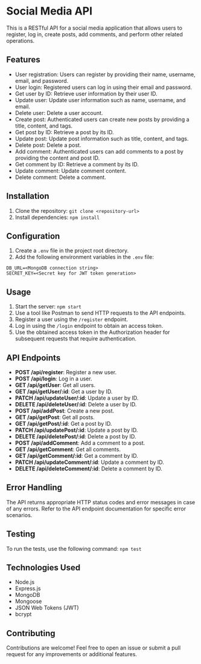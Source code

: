 # Social Media API

This is a RESTful API for a social media application that allows users to register, log in, create posts, add comments, and perform other related operations.

## Features

- User registration: Users can register by providing their name, username, email, and password.
- User login: Registered users can log in using their email and password.
- Get user by ID: Retrieve user information by their user ID.
- Update user: Update user information such as name, username, and email.
- Delete user: Delete a user account.
- Create post: Authenticated users can create new posts by providing a title, content, and tags.
- Get post by ID: Retrieve a post by its ID.
- Update post: Update post information such as title, content, and tags.
- Delete post: Delete a post.
- Add comment: Authenticated users can add comments to a post by providing the content and post ID.
- Get comment by ID: Retrieve a comment by its ID.
- Update comment: Update comment content.
- Delete comment: Delete a comment.

## Installation

1. Clone the repository: `git clone <repository-url>`
2. Install dependencies: `npm install`

## Configuration

1. Create a `.env` file in the project root directory.
2. Add the following environment variables in the `.env` file:

```plaintext
DB_URL=<MongoDB connection string>
SECRET_KEY=<Secret key for JWT token generation>
```

## Usage

1. Start the server: `npm start`
2. Use a tool like Postman to send HTTP requests to the API endpoints.
3. Register a user using the `/register` endpoint.
4. Log in using the `/login` endpoint to obtain an access token.
5. Use the obtained access token in the Authorization header for subsequent requests that require authentication.

## API Endpoints

- **POST /api/register**: Register a new user.
- **POST /api/login**: Log in a user.
- **GET /api/getUser**: Get all users.
- **GET /api/getUser/:id**: Get a user by ID.
- **PATCH /api/updateUser/:id**: Update a user by ID.
- **DELETE /api/deleteUser/:id**: Delete a user by ID.
- **POST /api/addPost**: Create a new post.
- **GET /api/getPost**: Get all posts.
- **GET /api/getPost/:id**: Get a post by ID.
- **PATCH /api/updatePost/:id**: Update a post by ID.
- **DELETE /api/deletePost/:id**: Delete a post by ID.
- **POST /api/addComment**: Add a comment to a post.
- **GET /api/getComment**: Get all comments.
- **GET /api/getComment/:id**: Get a comment by ID.
- **PATCH /api/updateComment/:id**: Update a comment by ID.
- **DELETE /api/deleteComment/:id**: Delete a comment by ID.

## Error Handling

The API returns appropriate HTTP status codes and error messages in case of any errors. Refer to the API endpoint documentation for specific error scenarios.

## Testing

To run the tests, use the following command: `npm test`

## Technologies Used

- Node.js
- Express.js
- MongoDB
- Mongoose
- JSON Web Tokens (JWT)
- bcrypt

## Contributing

Contributions are welcome! Feel free to open an issue or submit a pull request for any improvements or additional features.
